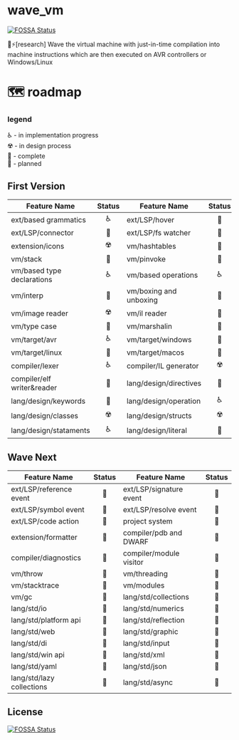# wave_vm
[![FOSSA Status](https://app.fossa.com/api/projects/git%2Bgithub.com%2F0xF6%2Fwave_lang.svg?type=shield)](https://app.fossa.com/projects/git%2Bgithub.com%2F0xF6%2Fwave_lang?ref=badge_shield)

🌊⚡️[research] Wave the virtual machine with just-in-time compilation into machine instructions which are then executed on AVR controllers or Windows/Linux


# 🗺 roadmap

### legend
♿️ - in implementation progress   
☢️ - in design process    
💚 - complete   
🚬 - planned


## First Version
|         Feature Name       | Status  |         Feature Name       | Status  |
|----------------------------|:-------:|----------------------------|:-------:|
| ext/based grammatics       |    ♿️   | ext/LSP/hover              |    🚬   |
| ext/LSP/connector          |    💚   | ext/LSP/fs watcher         |    💚   |
| extension/icons            |    ☢️   | vm/hashtables              |    💚   |
| vm/stack                   |    💚   | vm/pinvoke                 |    💚   |
| vm/based type declarations |    ♿️   | vm/based operations        |    ♿️   |
| vm/interp                  |    💚   | vm/boxing and unboxing     |    💚   |
| vm/image reader            |    ☢️   | vm/il reader               |    💚   |
| vm/type case               |    🚬   | vm/marshalin               |    🚬   |
| vm/target/avr              |    ♿️   | vm/target/windows          |    💚   |
| vm/target/linux            |    🚬   | vm/target/macos            |    🚬   |
| compiler/lexer             |    ♿️   | compiler/IL generator      |    ☢️   |
| compiler/elf writer&reader |    💚   | lang/design/directives     |    💚   |
| lang/design/keywords       |    💚   | lang/design/operation      |    ♿️   |
| lang/design/classes        |    ☢️   | lang/design/structs        |    ☢️   |
| lang/design/stataments     |    ♿️   | lang/design/literal        |    💚   |



## Wave Next

|         Feature Name       | Status  |         Feature Name       | Status  |
|----------------------------|:-------:|----------------------------|:-------:|
| ext/LSP/reference event    |    🚬   | ext/LSP/signature event    |    🚬   |
| ext/LSP/symbol event       |    🚬   | ext/LSP/resolve event      |    🚬   |
| ext/LSP/code action        |    🚬   | project system             |    🚬   |
| extension/formatter        |    🚬   | compiler/pdb and DWARF     |    🚬   |
| compiler/diagnostics       |    🚬   | compiler/module visitor    |    🚬   |
| vm/throw                   |    🚬   | vm/threading               |    🚬   |
| vm/stacktrace              |    🚬   | vm/modules                 |    🚬   |
| vm/gc                      |    🚬   | lang/std/collections       |    🚬   |
| lang/std/io                |    🚬   | lang/std/numerics          |    🚬   |
| lang/std/platform api      |    🚬   | lang/std/reflection        |    🚬   |
| lang/std/web               |    🚬   | lang/std/graphic           |    🚬   |
| lang/std/di                |    🚬   | lang/std/input             |    🚬   |
| lang/std/win api           |    🚬   | lang/std/xml               |    🚬   |
| lang/std/yaml              |    🚬   | lang/std/json              |    🚬   |
| lang/std/lazy collections  |    🚬   | lang/std/async             |    🚬   |

## License
[![FOSSA Status](https://app.fossa.com/api/projects/git%2Bgithub.com%2F0xF6%2Fwave_lang.svg?type=large)](https://app.fossa.com/projects/git%2Bgithub.com%2F0xF6%2Fwave_lang?ref=badge_large)